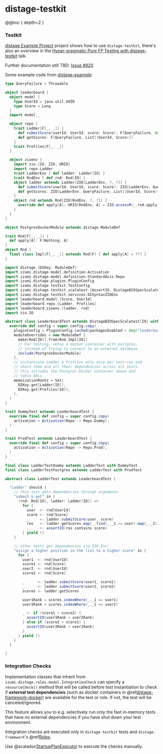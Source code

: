 distage-testkit
=======

@@toc { depth=2 }

### Testkit

[distage Example Project](https://github.com/7mind/distage-example) project shows how to use `distage-testkit`, there's also
an overview in the [Hyper-pragmatic Pure FP Testing with distage-testkit](https://www.youtube.com/watch?v=CzpvjkUukAs) talk. 

Further documentation still TBD: [Issue #820](https://github.com/7mind/izumi/issues/820)

Some example code from [distage-example](https://github.com/7mind/distage-example):

```scala mdoc:reset:invisible:to-string
type QueryFailure = Throwable

object leaderboard {
  object model {
    type UserId = java.util.UUID
    type Score = Long
  }
  import model._

  object repo {
    trait Ladder[F[_, _]] {
      def submitScore(userId: UserId, score: Score): F[QueryFailure, Unit]
      def getScores: F[QueryFailure, List[(UserId, Score)]]
    }
    trait Profiles[F[_, _]]
  }

  object zioenv {
    import zio.{IO, ZIO, URIO}
    import repo.Ladder
    trait LadderEnv { def ladder: Ladder[IO] }
    trait RndEnv { def rnd: Rnd[IO] }
    object ladder extends Ladder[ZIO[LadderEnv, ?, ?]] {
      def submitScore(userId: UserId, score: Score): ZIO[LadderEnv, QueryFailure, Unit] = ZIO.accessM(_.ladder.submitScore(userId, score))
      def getScores: ZIO[LadderEnv, QueryFailure, List[(UserId, Score)]]                = ZIO.accessM(_.ladder.getScores)
    }
    object rnd extends Rnd[ZIO[RndEnv, ?, ?]] {
      override def apply[A]: URIO[RndEnv, A] = ZIO.accessM(_.rnd.apply[A])
    }
  }
}

object PostgresDockerModule extends distage.ModuleDef

trait Rnd[F[_, _]] {
  def apply[A]: F[Nothing, A]
}
object Rnd {
  final class Impl[F[_, _]] extends Rnd[F] { def apply[A] = ??? }
}
```

```scala mdoc:to-string
import distage.{DIKey, ModuleDef}
import izumi.distage.model.definition.Activation
import izumi.distage.model.definition.StandardAxis.Repo
import izumi.distage.plugins.PluginConfig
import izumi.distage.testkit.TestConfig
import izumi.distage.testkit.scalatest.{AssertIO, DistageBIOSpecScalatest}
import izumi.distage.testkit.services.DISyntaxZIOEnv
import leaderboard.model.{Score, UserId}
import leaderboard.repo.{Ladder, Profiles}
import leaderboard.zioenv.{ladder, rnd}
import zio.IO

abstract class LeaderboardTest extends DistageBIOSpecScalatest[IO] with DISyntaxZIOEnv with AssertIO {
  override def config = super.config.copy(
    pluginConfig = PluginConfig.cached(packagesEnabled = Seq("leaderboard.plugins")),
    moduleOverrides = new ModuleDef {
      make[Rnd[IO]].from[Rnd.Impl[IO]]
      // For testing, setup a docker container with postgres,
      // instead of trying to connect to an external database
      include(PostgresDockerModule)
    },
    // instantiate Ladder & Profiles only once per test-run and
    // share them and all their dependencies across all tests.
    // this includes the Postgres Docker container above and
    // table DDLs 
    memoizationRoots = Set(
      DIKey.get[Ladder[IO]],
      DIKey.get[Profiles[IO]],
    ),
  )
}

trait DummyTest extends LeaderboardTest {
  override final def config = super.config.copy(
    activation = Activation(Repo -> Repo.Dummy),
  )
}

trait ProdTest extends LeaderboardTest {
  override final def config = super.config.copy(
    activation = Activation(Repo -> Repo.Prod),
  )
}

final class LadderTestDummy extends LadderTest with DummyTest
final class LadderTestPostgres extends LadderTest with ProdTest

abstract class LadderTest extends LeaderboardTest {

  "Ladder" should {
    // this test gets dependencies through arguments
    "submit & get" in {
      (rnd: Rnd[IO], ladder: Ladder[IO]) =>
        for {
          user  <- rnd[UserId]
          score <- rnd[Score]
          _     <- ladder.submitScore(user, score)
          res   <- ladder.getScores.map(_.find(_._1 == user).map(_._2))
          _     <- assertIO(res contains score)
        } yield ()
    }

    // other tests get dependencies via ZIO Env:
    "assign a higher position in the list to a higher score" in {
      for {
        user1  <- rnd[UserId]
        score1 <- rnd[Score]
        user2  <- rnd[UserId]
        score2 <- rnd[Score]

        _      <- ladder.submitScore(user1, score1)
        _      <- ladder.submitScore(user2, score2)
        scores <- ladder.getScores

        user1Rank = scores.indexWhere(_._1 == user1)
        user2Rank = scores.indexWhere(_._1 == user2)

        _ <- if (score1 > score2) {
          assertIO(user1Rank < user2Rank)
        } else if (score2 > score1) {
          assertIO(user2Rank < user1Rank)
        }
      } yield ()
    }
  }

}
```

### Integration Checks

Implementation classes that inherit from `izumi.distage.roles.model.IntegrationCheck` can specify a `resourceCheck()` method
that will be called before test instantiation to check if **external test dependencies** (such as docker containers in @ref[distage-framework-docker](distage-framework-docker.md#docker-test-resources))
are available for the test or role. If not, the test will be canceled/ignored.

This feature allows you to e.g. selectively run only the fast in-memory tests that have no external dependencies if you have 
shut down your test environment.

Integration checks are executed only in `distage-testkit` tests and `distage-framework`'s @ref[Roles](distage-framework.md#roles).

Use @scaladoc[StartupPlanExecutor](izumi.distage.roles.services.StartupPlanExecutor) to execute the checks manually.
